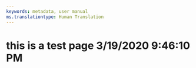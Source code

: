 ```yaml
---
keywords: metadata, user manual
ms.translationtype: Human Translation
---
```

# this is a test page 3/19/2020 9:46:10 PM